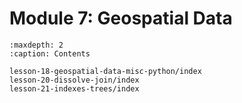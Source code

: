 # Module 7: Geospatial Data
```{toctree}
:maxdepth: 2
:caption: Contents

lesson-18-geospatial-data-misc-python/index
lesson-20-dissolve-join/index
lesson-21-indexes-trees/index
```
